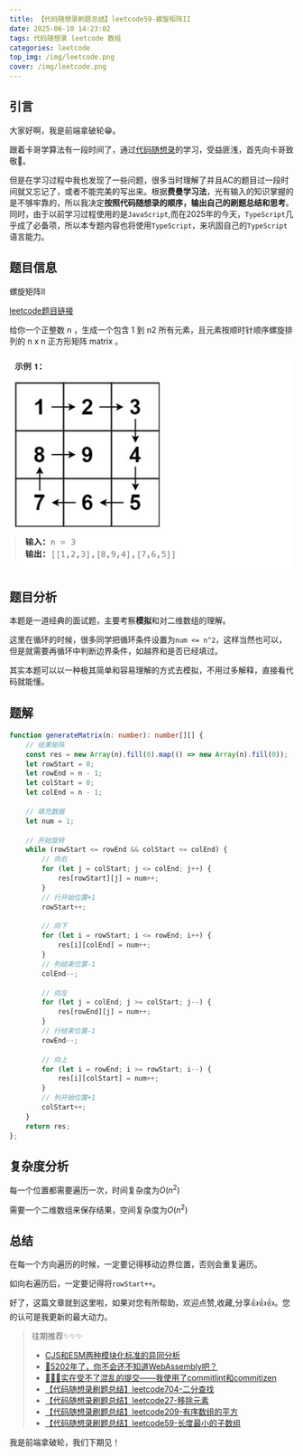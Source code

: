 ```yaml
---
title: 【代码随想录刷题总结】leetcode59-螺旋矩阵II
date: 2025-06-10 14:23:02
tags: 代码随想录 leetcode 数组
categories: leetcode
top_img: /img/leetcode.png
cover: /img/leetcode.png
---
```


## 引言

大家好啊，我是前端拿破轮😁。

跟着卡哥学算法有一段时间了，通过[代码随想录](https://programmercarl.com/)的学习，受益匪浅，首先向卡哥致敬🫡。

但是在学习过程中我也发现了一些问题，很多当时理解了并且AC的题目过一段时间就又忘记了，或者不能完美的写出来。根据**费曼学习法**，光有输入的知识掌握的是不够牢靠的，所以我决定**按照代码随想录的顺序，输出自己的刷题总结和思考**。同时，由于以前学习过程使用的是`JavaScript`,而在2025年的今天，`TypeScript`几乎成了必备项，所以本专题内容也将使用`TypeScript`，来巩固自己的`TypeScript`语言能力。

## 题目信息

螺旋矩阵II

[leetcode题目链接](https://leetcode.cn/problems/spiral-matrix-ii/submissions/635753077/)

给你一个正整数 n ，生成一个包含 1 到 n2 所有元素，且元素按顺时针顺序螺旋排列的 n x n 正方形矩阵 matrix 。

![20250610142444](https://raw.githubusercontent.com/majialu-love-zouyutong/pictures/main/20250610142444.png)

## 题目分析

本题是一道经典的面试题，主要考察**模拟**和对二维数组的理解。

这里在循环的时候，很多同学把循环条件设置为`num <= n^2`，这样当然也可以，但是就需要再循环中判断边界条件，如越界和是否已经填过。

其实本题可以以一种极其简单和容易理解的方式去模拟，不用过多解释，直接看代码就能懂。

## 题解

```ts
function generateMatrix(n: number): number[][] {
    // 结果矩阵
    const res = new Array(n).fill(0).map(() => new Array(n).fill(0));
    let rowStart = 0;
    let rowEnd = n - 1;
    let colStart = 0;
    let colEnd = n - 1;

    // 填充数据
    let num = 1;

    // 开始旋转
    while (rowStart <= rowEnd && colStart <= colEnd) {
        // 向右
        for (let j = colStart; j <= colEnd; j++) {
            res[rowStart][j] = num++;
        }
        // 行开始位置+1
        rowStart++;

        // 向下
        for (let i = rowStart; i <= rowEnd; i++) {
            res[i][colEnd] = num++;
        }
        // 列结束位置-1
        colEnd--;

        // 向左
        for (let j = colEnd; j >= colStart; j--) {
            res[rowEnd][j] = num++;
        }
        // 行结束位置-1
        rowEnd--;

        // 向上
        for (let i = rowEnd; i >= rowStart; i--) {
            res[i][colStart] = num++;
        }
        // 列开始位置+1
        colStart++;
    }
    return res;
};
```

## 复杂度分析

每一个位置都需要遍历一次，时间复杂度为$O(n^2)$

需要一个二维数组来保存结果，空间复杂度为$O(n^2)$

## 总结

在每一个方向遍历的时候，一定要记得移动边界位置，否则会重复遍历。

如向右遍历后，一定要记得将`rowStart++`。

好了，这篇文章就到这里啦，如果对您有所帮助，欢迎点赞,收藏,分享👍👍👍。您的认可是我更新的最大动力。

> 往期推荐✨✨✨
> - [CJS和ESM两种模块化标准的异同分析](https://juejin.cn/post/7473814041867780130)
> - [🤔5202年了，你不会还不知道WebAssembly吧？](https://juejin.cn/post/7498988293209784374)
> - [🚀🚀🚀实在受不了混乱的提交——我使用了commitlint和commitizen](https://juejin.cn/post/7508919522905522226)
> - [【代码随想录刷题总结】leetcode704-二分查找](https://juejin.cn/post/7509044958997970953)
> - [【代码随想录刷题总结】leetcode27-移除元素](https://juejin.cn/post/7512019215366602787)
> - [【代码随想录刷题总结】leetcode209-有序数组的平方](https://juejin.cn/post/7512765762190458914)
> - [【代码随想录刷题总结】leetcode59-长度最小的子数组](https://juejin.cn/post/7512811440954294281)

我是前端拿破轮，我们下期见！